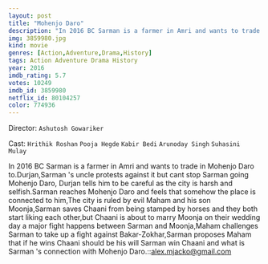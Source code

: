 ```yaml
---
layout: post
title: "Mohenjo Daro"
description: "In 2016 BC Sarman is a farmer in Amri and wants to trade in Mohenjo Daro to.Durjan,Sarman 's uncle protests against it but cant stop Sarman going Mohenjo Daro, Durjan tells him to be careful as the city is harsh and selfish.Sarman reaches Mohenjo Daro and feels that somehow the place is connected to him,The city is ruled by evil Maham and his son Moonja,Sarman saves Chaani from being stamped by horses and they both start liking each other,but Chaani is about to marry Moonja on their wedding day a major fight happens between Sarman and Moonja,Maha.."
img: 3859980.jpg
kind: movie
genres: [Action,Adventure,Drama,History]
tags: Action Adventure Drama History 
year: 2016
imdb_rating: 5.7
votes: 10249
imdb_id: 3859980
netflix_id: 80104257
color: 774936
---
```

Director: `Ashutosh Gowariker`  

Cast: `Hrithik Roshan` `Pooja Hegde` `Kabir Bedi` `Arunoday Singh` `Suhasini Mulay` 

In 2016 BC Sarman is a farmer in Amri and wants to trade in Mohenjo Daro to.Durjan,Sarman 's uncle protests against it but cant stop Sarman going Mohenjo Daro, Durjan tells him to be careful as the city is harsh and selfish.Sarman reaches Mohenjo Daro and feels that somehow the place is connected to him,The city is ruled by evil Maham and his son Moonja,Sarman saves Chaani from being stamped by horses and they both start liking each other,but Chaani is about to marry Moonja on their wedding day a major fight happens between Sarman and Moonja,Maham challenges Sarman to take up a fight against Bakar-Zokhar,Sarman proposes Maham that if he wins Chaani should be his will Sarman win Chaani and what is Sarman 's connection with Mohenjo Daro.::alex.mjacko@gmail.com